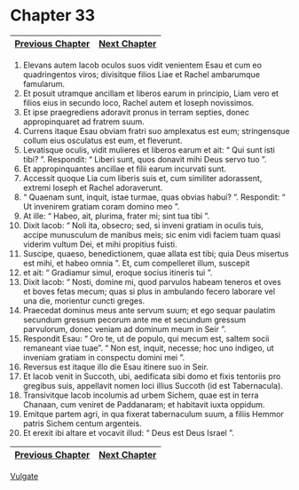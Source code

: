 # Chapter 33
| [Previous Chapter](Chapter%2032.md)| [Next Chapter](Chapter%2034.md) |
| --- | --- |
1. Elevans autem Iacob oculos suos vidit venientem Esau et cum eo quadringentos viros; divisitque filios Liae et Rachel ambarumque famularum.
2. Et posuit utramque ancillam et liberos earum in principio, Liam vero et filios eius in secundo loco, Rachel autem et Ioseph novissimos.
3. Et ipse praegrediens adoravit pronus in terram septies, donec appropinquaret ad fratrem suum.
4. Currens itaque Esau obviam fratri suo amplexatus est eum; stringensque collum eius osculatus est eum, et fleverunt.
5. Levatisque oculis, vidit mulieres et liberos earum et ait: “ Qui sunt isti tibi? ”. Respondit: “ Liberi sunt, quos donavit mihi Deus servo tuo ”.
6. Et appropinquantes ancillae et filii earum incurvati sunt.
7. Accessit quoque Lia cum liberis suis et, cum similiter adorassent, extremi Ioseph et Rachel adoraverunt.
8. “ Quaenam sunt, inquit, istae turmae, quas obvias habui? ”. Respondit: “ Ut invenirem gratiam coram domino meo ”.
9. At ille: “ Habeo, ait, plurima, frater mi; sint tua tibi ”.
10. Dixit Iacob: “ Noli ita, obsecro; sed, si inveni gratiam in oculis tuis, accipe munusculum de manibus meis; sic enim vidi faciem tuam quasi viderim vultum Dei, et mihi propitius fuisti.
11. Suscipe, quaeso, benedictionem, quae allata est tibi; quia Deus misertus est mihi, et habeo omnia ”.
Et, cum compelleret illum, suscepit
12. et ait: “ Gradiamur simul, eroque socius itineris tui ”.
13. Dixit Iacob: “ Nosti, domine mi, quod parvulos habeam teneros et oves et boves fetas mecum; quas si plus in ambulando fecero laborare vel una die, morientur cuncti greges.
14. Praecedat dominus meus ante servum suum; et ego sequar paulatim secundum gressum pecorum ante me et secundum gressum parvulorum, donec veniam ad dominum meum in Seir ”.
15. Respondit Esau: “ Oro te, ut de populo, qui mecum est, saltem socii remaneant viae tuae”. “ Non est, inquit, necesse; hoc uno indigeo, ut inveniam gratiam in conspectu domini mei ”.
16. Reversus est itaque illo die Esau itinere suo in Seir.
17. Et Iacob venit in Succoth, ubi, aedificata sibi domo et fixis tentoriis pro gregibus suis, appellavit nomen loci illius Succoth (id est Tabernacula).
18. Transivitque Iacob incolumis ad urbem Sichem, quae est in terra Chanaan, cum veniret de Paddanaram; et habitavit iuxta oppidum.
19. Emitque partem agri, in qua fixerat tabernaculum suum, a filiis Hemmor patris Sichem centum argenteis.
20. Et erexit ibi altare et vocavit illud: “ Deus est Deus Israel ”.

| [Previous Chapter](Chapter%2032.md)| [Next Chapter](Chapter%2034.md) |
| --- | --- |

[Vulgate](../Vulgateindex.md)